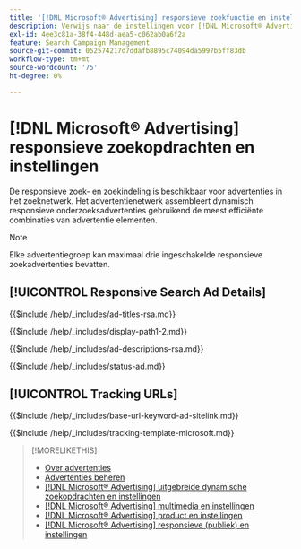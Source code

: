 ```yaml
---
title: '[!DNL Microsoft® Advertising] responsieve zoekfunctie en instellingen'
description: Verwijs naar de instellingen voor [!DNL Microsoft® Advertising] responsieve zoekopdrachten.
exl-id: 4ee3c81a-38f4-448d-aea5-c062ab0a6f2a
feature: Search Campaign Management
source-git-commit: 052574217d7ddafb8895c74094da5997b5ff83db
workflow-type: tm+mt
source-wordcount: '75'
ht-degree: 0%

---
```


# [!DNL Microsoft® Advertising] responsieve zoekopdrachten en instellingen

De responsieve zoek- en zoekindeling is beschikbaar voor advertenties in het zoeknetwerk. Het advertentienetwerk assembleert dynamisch responsieve onderzoeksadvertenties gebruikend de meest efficiënte combinaties van advertentie elementen.

>[!NOTE]
>
>Elke advertentiegroep kan maximaal drie ingeschakelde responsieve zoekadvertenties bevatten.

## [!UICONTROL Responsive Search Ad Details]

<!-- **[!UICONTROL Ad Titles]:** -->

{{$include /help/_includes/ad-titles-rsa.md}}

<!-- **[!UICONTROL Display Path 1]**, **[!UICONTROL Display Path 2]:** -->

{{$include /help/_includes/display-path1-2.md}}

<!-- **[!UICONTROL Ad Descriptions]:** -->

{{$include /help/_includes/ad-descriptions-rsa.md}}

<!-- **[!UICONTROL Status]:** -->

{{$include /help/_includes/status-ad.md}}

## [!UICONTROL Tracking URLs]

<!-- **[!UICONTROL Base URl]:** -->

{{$include /help/_includes/base-url-keyword-ad-sitelink.md}}

<!-- **[!UICONTROL Tracking Template]:** -->

{{$include /help/_includes/tracking-template-microsoft.md}}


>[!MORELIKETHIS]
>
>* [Over advertenties](ad-about.md)
>* [Advertenties beheren](ad-manage.md)
>* [[!DNL Microsoft® Advertising] uitgebreide dynamische zoekopdrachten en instellingen](ad-settings-microsoft-dsa.md)
>* [[!DNL Microsoft® Advertising] multimedia en instellingen](ad-settings-microsoft-multimedia.md)
>* [[!DNL Microsoft® Advertising] product en instellingen](ad-settings-microsoft-product.md)
>* [[!DNL Microsoft® Advertising] responsieve (publiek) en instellingen](ad-settings-microsoft-responsive.md)
